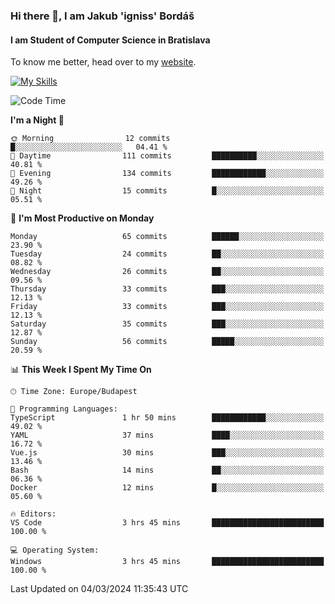 ### Hi there 👋, I am Jakub 'igniss' Bordáš

#### I am Student of Computer Science in Bratislava
To know me better, head over to my [website](https://bordas.sk).

[![My Skills](https://skillicons.dev/icons?i=js,html,css,figma,svelte,java,kotlin,python,postgresql,typescript,nest,nodejs)](https://bordas.sk)


<!--START_SECTION:waka-->
![Code Time](http://img.shields.io/badge/Code%20Time-1%2C416%20hrs%2053%20mins-blue)

**I'm a Night 🦉** 

```text
🌞 Morning                12 commits          █░░░░░░░░░░░░░░░░░░░░░░░░   04.41 % 
🌆 Daytime                111 commits         ██████████░░░░░░░░░░░░░░░   40.81 % 
🌃 Evening                134 commits         ████████████░░░░░░░░░░░░░   49.26 % 
🌙 Night                  15 commits          █░░░░░░░░░░░░░░░░░░░░░░░░   05.51 % 
```
📅 **I'm Most Productive on Monday** 

```text
Monday                   65 commits          ██████░░░░░░░░░░░░░░░░░░░   23.90 % 
Tuesday                  24 commits          ██░░░░░░░░░░░░░░░░░░░░░░░   08.82 % 
Wednesday                26 commits          ██░░░░░░░░░░░░░░░░░░░░░░░   09.56 % 
Thursday                 33 commits          ███░░░░░░░░░░░░░░░░░░░░░░   12.13 % 
Friday                   33 commits          ███░░░░░░░░░░░░░░░░░░░░░░   12.13 % 
Saturday                 35 commits          ███░░░░░░░░░░░░░░░░░░░░░░   12.87 % 
Sunday                   56 commits          █████░░░░░░░░░░░░░░░░░░░░   20.59 % 
```


📊 **This Week I Spent My Time On** 

```text
🕑︎ Time Zone: Europe/Budapest

💬 Programming Languages: 
TypeScript               1 hr 50 mins        ████████████░░░░░░░░░░░░░   49.02 % 
YAML                     37 mins             ████░░░░░░░░░░░░░░░░░░░░░   16.72 % 
Vue.js                   30 mins             ███░░░░░░░░░░░░░░░░░░░░░░   13.46 % 
Bash                     14 mins             ██░░░░░░░░░░░░░░░░░░░░░░░   06.36 % 
Docker                   12 mins             █░░░░░░░░░░░░░░░░░░░░░░░░   05.60 % 

🔥 Editors: 
VS Code                  3 hrs 45 mins       █████████████████████████   100.00 % 

💻 Operating System: 
Windows                  3 hrs 45 mins       █████████████████████████   100.00 % 
```


 Last Updated on 04/03/2024 11:35:43 UTC
<!--END_SECTION:waka-->
